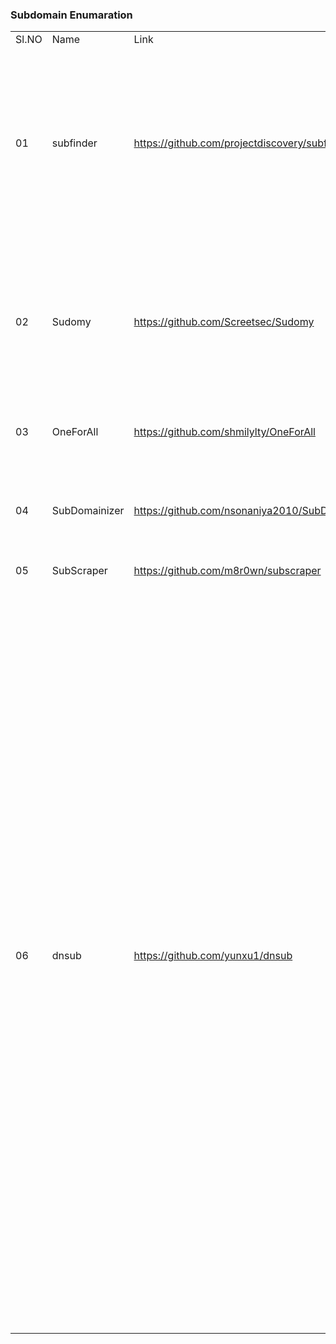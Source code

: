 <h3>Subdomain Enumaration</h3>
<table>
	<tr>
		<td>Sl.NO</td>
		<td>Name</td>
		<td>Link</td>
		<td>Description</td>
	</tr>
	<tr>
		<td>01</td>
    <td>subfinder</td>
		<td><a href="https://github.com/projectdiscovery/subfinder">https://github.com/projectdiscovery/subfinder</a></td>
		<td>Subfinder is a subdomain discovery tool that discovers valid subdomains for websites. Designed as a passive framework to be useful for bug bounties and safe for penetration testing. </td>
	</tr>
	<tr>
		<td>02</td>
    <td>Sudomy</td>
		<td><a href="https://github.com/Screetsec/Sudomy">https://github.com/Screetsec/Sudomy</a></td>
		<td> Sudomy is a subdomain enumeration tool to collect subdomains and analyzing domains performing automated reconnaissance (recon) for bug hunting / pentesting</td>
	</tr>
	<tr>
		<td>03</td>
		<td>OneForAll</td>
		<td><a href="https://github.com/shmilylty/OneForAll">https://github.com/shmilylty/OneForAll</a></td>
		<td>OneForAll is a powerful subdomain collection tool</td>
	</tr>
	<tr>
		<td>04</td>
		<td>SubDomainizer</td>
		<td><a href="https://github.com/nsonaniya2010/SubDomainizer">https://github.com/nsonaniya2010/SubDomainizer</a></td>
		<td>A tool to find subdomains and interesting things hidden inside, external Javascript files of page, folder, and Github. </td>
	</tr>
	<tr>
		<td>05</td>
		<td>SubScraper</td>
		<td><a href="https://github.com/m8r0wn/subscraper">https://github.com/m8r0wn/subscraper</a></td>
		<td><a href="Perform subdomain enumeration through various techniques and retrieve detailed output to aid in further testing. "></a></td>
		<td></td>
	</tr>
  	<tr>
		<td>06</td>
		<td>dnsub</td>
		<td><a href="https://github.com/yunxu1/dnsub">https://github.com/yunxu1/dnsub</a></td>
		<td><a href="Perform subdomain enumeration through various techniques and retrieve detailed output to aid in further testing. "></a></td>
		<td>This tool is used to scan and probe subdomains through dictionary enumeration, API query, crawler, intended to help users comb the use of subdomain assets, dnsub uses go language high concurrency scanning, and can display subdomain, IP, CNAME, domain name information, dealing with common pan-resolution problems in enumeration, supporting loading multiple dictionaries, enumerating and probing more in-depth subdomain information, helping users quickly grasp domain name assets, scanning speed is fast and efficient and cross-platform, Hope this tool helps you get more out of it :)</td>
	</tr>
</table>
